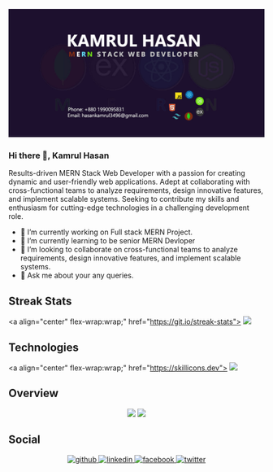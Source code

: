 [![An old rock in the desert](./assets/images/gitHubBanner.jpg "Shiprock, New Mexico by Beau Rogers")](https://www.linkedin.com/in/kamrulhasan-wd/)

### Hi there 👋, Kamrul Hasan

Results-driven MERN Stack Web Developer with a passion for creating dynamic and user-friendly web applications. Adept at collaborating with cross-functional teams to analyze requirements, design innovative features, and implement scalable systems. Seeking to contribute my skills and enthusiasm for cutting-edge technologies in a challenging development role.

- 🔭 I’m currently working on Full stack MERN Project.
- 🌱 I’m currently learning to be senior MERN Devloper
- 👯 I’m looking to collaborate on cross-functional teams to analyze requirements, design innovative features, and implement scalable systems.
- 💬 Ask me about your any queries.

## Streak Stats

<a align="center"
    flex-wrap:wrap;"  href="https://git.io/streak-stats"> <img src="https://github-readme-streak-stats.herokuapp.com?user=kamrulhasan833&theme=dark&hide_border=true&card_width=600&background=1D102E"/></a>

## Technologies

<a align="center"
    flex-wrap:wrap;"  href="https://skillicons.dev"> <img src="https://skillicons.dev/icons?i=js,react,nodejs,express,mongodb,tailwind,firebase,bootstrap,html,css,figma,vscode"/></a>

## Overview

<div align="center"
    flex-wrap:wrap;" ><img src="https://github-readme-stats.vercel.app/api?username=kamrulhasan833&show_icons=true"/>
<a  href="https://github.com/anuraghazra/github-readme-stats"> <img src="https://github-readme-stats.vercel.app/api/top-langs/?username=kamrulhasan833"/></a>
</div>

## Social

<div align="center"
    flex-wrap:wrap;" >
<a href="https://github.com/kamrulhasan833">
<img src='https://cdn.jsdelivr.net/npm/simple-icons@3.0.1/icons/github.svg'  alt='github' height='40'>
</a>
<a href="https://www.linkedin.com/in/kamrulhasan-wd/">
<img src='https://cdn.jsdelivr.net/npm/simple-icons@3.0.1/icons/linkedin.svg' alt='linkedin' height='40'> 
</a>
<a href="https://www.facebook.com/kamrulhasan.wd">
<img  src='https://cdn.jsdelivr.net/npm/simple-icons@3.0.1/icons/facebook.svg' alt='facebook' height='40'>
</a>

<a href="https://twitter.com/Kamrul3496">
<img src='https://cdn.jsdelivr.net/npm/simple-icons@3.0.1/icons/twitter.svg' alt='twitter' height='40'>
</a>

</div>
